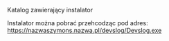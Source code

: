 Katalog zawierający instalator

Instalator można pobrać przehcodząc pod adres:
https://nazwaszymons.nazwa.pl/devslog/Devslog.exe
